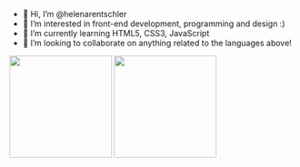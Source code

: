 - 👋 Hi, I’m @helenarentschler
- 👀 I’m interested in front-end development, programming and design :)
- 🌱 I’m currently learning HTML5, CSS3, JavaScript
- 💞️ I’m looking to collaborate on anything related to the languages above!

<img height="180em" src="https://github-readme-stats.vercel.app/api?username=helenarentschler&show_icons=true&theme=tokyonight"/>
<img height="180em" src="https://github-readme-stats.vercel.app/api/top-langs/?username=helenarentschler&layout=compact&theme=tokyonight"/>

<!---
helenarentschler/helenarentschler is a ✨ special ✨ repository because its `README.md` (this file) appears on your GitHub profile.
You can click the Preview link to take a look at your changes.
--->
